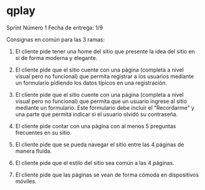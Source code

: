 # qplay

Sprint Número 1
Fecha de entrega: 1/9

Consignas en común para las 3 ramas:

1) El cliente pide tener una home del sitio que presente la idea del sitio en sí de forma moderna y elegante.

2) El cliente pide que el sitio cuente con una página (completa a nivel visual pero no funcional) que permita registrar a los usuarios mediante un formulario pidiendo los datos típicos en una registración.

3) El cliente pide que el sitio cuente con una página (completa a nivel visual pero no funcional) que permita que un usuario ingrese al sitio mediante un formulario. Este formulario debe incluir el "Recordarme" y una parte que permita indicar si el usuario olvidó su contraseña.

4) El cliente pide contar con una página con al menos 5 preguntas frecuentes en su sitio.

5) El cliente pide que se pueda navegar el sitio entre las 4 páginas de manera fluida.

6) El cliente pide que el estilo del sitio sea común a las 4 páginas.

7) El cliente pide que las páginas se vean de forma cómoda en dispositivos móviles.
